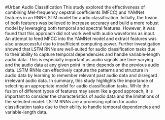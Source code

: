 #Urban Audio Classification
This study explored the effectiveness of combining Mel-frequency cepstral coefficients (MFCC) and YAMNet features in an RNN-LSTM model for audio classification. Initially, the fusion of both features was believed to increase accuracy and build a more robust model by leveraging both temporal and spectral features. However, it was found that this approach did not work well with audio waveforms as input. An attempt to feed MFCC into the YAMNet model and extract features was also unsuccessful due to insufficient computing power.
Further investigation showed that LSTM RNNs are well-suited for audio classification tasks due to their ability to capture temporal dependencies and handle variable-length audio data. This is especially important as audio signals are time-varying and the audio data at any given point in time depends on the previous audio data. LSTM RNNs can effectively capture the patterns and structure in audio data by learning to remember relevant past audio data and disregard irrelevant audio data.
In summary, this study highlights the importance of selecting an appropriate model for audio classification tasks. While the fusion of different types of features may seem like a good approach, it is important to consider the characteristics of audio data and the limitations of the selected model. LSTM RNNs are a promising option for audio classification tasks due to their ability to handle temporal dependencies and variable-length data.

